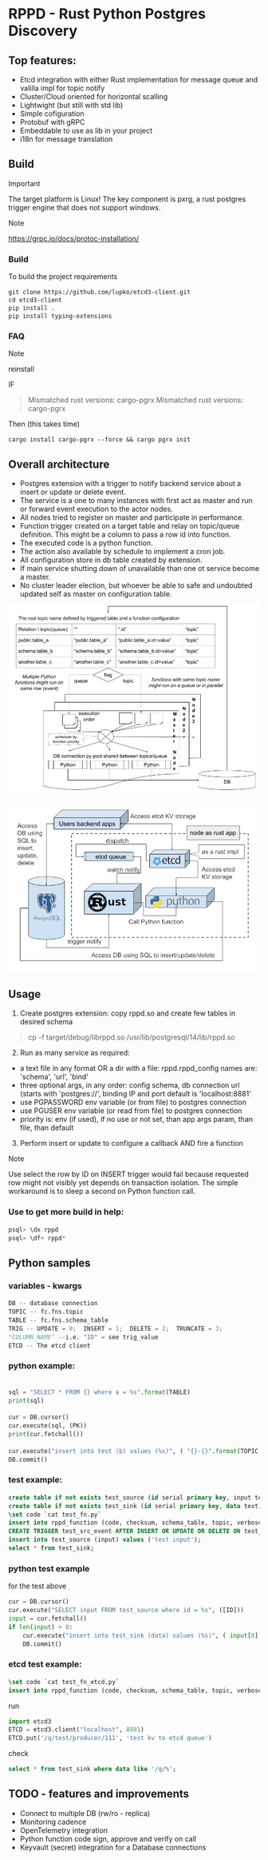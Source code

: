# RPPD - Rust Python Postgres Discovery

## Top features:

- Etcd integration with either Rust implementation for message queue and valilla impl for topic notify
- Cluster/Cloud oriented for horizontal scalling
- Lightwight (but still with std lib)
- Simple cofiguration
- Protobuf with gRPC
- Embeddable to use as lib in your project
- i18n for message translation


## Build
> [!IMPORTANT]
The target platform is Linux! The key component is pxrg, a rust postgres trigger engine that does not support windows.

> [!NOTE]
https://grpc.io/docs/protoc-installation/


### Build
To build the project requirements
```shell
git clone https://github.com/lupko/etcd3-client.git
cd etcd3-client
pip install .
pip install typing-extensions
```


### FAQ
> [!NOTE]
reinstall

IF
> Mismatched rust versions: cargo-pgrx Mismatched rust versions: cargo-pgrx

Then (this takes time)
```shell
cargo install cargo-pgrx --force && cargo pgrx init 
```

## Overall architecture

- Postgres extension with a trigger to notify backend service about a insert or update or delete event.
- The service is a one to many instances with first act as master and run or forward event execution to the actor nodes.
- All nodes tried to register on master and participate in performance.
- Function trigger created on a target table and relay on topic/queue definition. This might be a column to pass a row id into function.
- The executed code is a python function. 
- The action also available by schedule to implement a cron job.
- All configuration store in db table created by extension.
- If main service shutting down of unavailable than one ot service become a master. 
- No cluster leader election, but whoever be able to safe and undoubted updated self as master on configuration table. 

![topics](rppd%20schema.png)

![queue](arch.jpg)

## Usage

1. Create postgres extension: copy rppd.so and create few tables in desired schema
 > cp -f target/debug/librppd.so /usr/lib/postgresql/14/lib/rppd.so

2. Run as many service as required:
 - a text file in any format OR a dir with a file: rppd.rppd_config names are: 'schema', 'url', 'bind'
 - three optional args, in any order: config schema, db connection url (starts with 'postgres://', binding IP and port default is 'localhost:8881'
 - use PGPASSWORD env variable (or from file) to postgres connection
 - use PGUSER env variable (or read from file) to postgres connection
 - priority is: env (if used), if no use or not set, than app args param, than file, than default 
3. Perform insert or update to configure a callback AND fire a function


> [!NOTE]
Use select the row by ID on INSERT trigger would fail because requested row might not visibly yet depends on transaction isolation. 
The simple workaround is to sleep a second on Python function call.

 

### Use to get more build in help:
```sql
psql> \dx rppd
psql> \df+ rppd*
```

## Python samples

### variables - kwargs

```python 
DB -- database connection
TOPIC -- fc.fns.topic
TABLE -- fc.fns.schema_table
TRIG -- UPDATE = 0;  INSERT = 1;  DELETE = 2;  TRUNCATE = 3;
"COLUMN_NAME" --i.e. "ID" = see trig_value
ETCD -- The etcd client
```

### python example:
```python

sql = "SELECT * FROM {} where a = %s".format(TABLE)
print(sql)

cur = DB.cursor()
cur.execute(sql, (PK))
print(cur.fetchall())

cur.execute("insert into test (b) values (%s)", ( "{}-{}".format(TOPIC, TRIG),))
DB.commit()
```


### test example:
```sql
create table if not exists test_source (id serial primary key, input text);
create table if not exists test_sink (id serial primary key, data text);
\set code `cat test_fn.py`
insert into rppd_function (code, checksum, schema_table, topic, verbose_debug, cleanup_logs_min) values (:'code', 'na', 'public.test_source', '.id', true, 100);
CREATE TRIGGER test_src_event AFTER INSERT OR UPDATE OR DELETE ON test_source FOR EACH ROW EXECUTE PROCEDURE rppd_event();
insert into test_source (input) values ('test input');
select * from test_sink;
```

### python test example
for the test above
```python
cur = DB.cursor()
cur.execute("SELECT input FROM test_source where id = %s", ([ID]))
input = cur.fetchall()
if len(input) > 0:
    cur.execute("insert into test_sink (data) values (%s)", ( input[0] ))
    DB.commit()
```

### etcd test example:
```sql
\set code `cat test_fn_etcd.py`
insert into rppd_function (code, checksum, schema_table, topic, verbose_debug, cleanup_logs_min) values (:'code', 'na', '/q/test', '', true, 100);
```

run
```python
import etcd3
ETCD = etcd3.client("localhost", 8881)
ETCD.put('/q/test/producer/111', 'test kv to etcd queue')
```

check
```sql
select * from test_sink where data like '/q/%';
```


## TODO - features and improvements 
- Connect to multiple DB (rw/ro - replica)
- Monitoring cadence
- OpenTelemetry integration
- Python function code sign, approve and verify on call
- Keyvault (secret) integration for a Database connections


